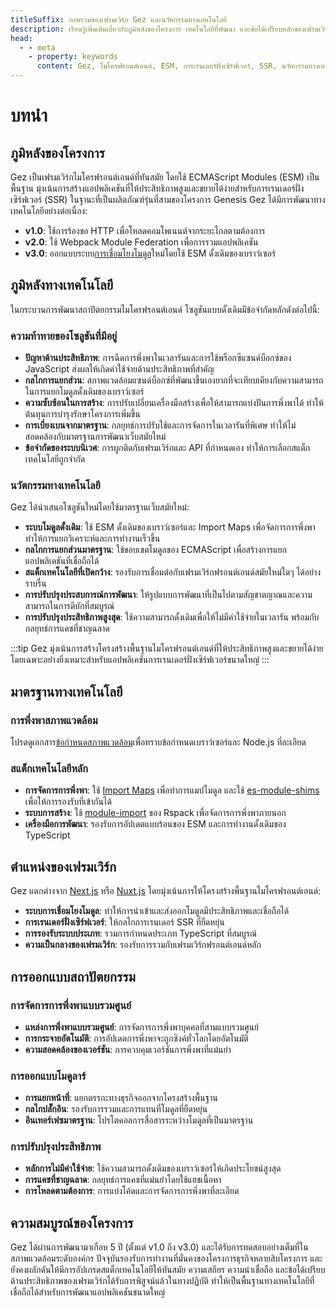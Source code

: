 ```yaml
---
titleSuffix: ภาพรวมของเฟรมเวิร์ก Gez และนวัตกรรมทางเทคโนโลยี
description: เรียนรู้เพิ่มเติมเกี่ยวกับภูมิหลังของโครงการ เทคโนโลยีที่พัฒนา และข้อได้เปรียบหลักของเฟรมเวิร์ก Gez สำหรับไมโครฟรอนต์เอนด์ พร้อมสำรวจโซลูชันการเรนเดอร์ฝั่งเซิร์ฟเวอร์ที่ทันสมัยโดยใช้ ESM
head:
  - - meta
    - property: keywords
      content: Gez, ไมโครฟรอนต์เอนด์, ESM, การเรนเดอร์ฝั่งเซิร์ฟเวอร์, SSR, นวัตกรรมทางเทคโนโลยี, Module Federation
---
```


# บทนำ

## ภูมิหลังของโครงการ
Gez เป็นเฟรมเวิร์กไมโครฟรอนต์เอนด์ที่ทันสมัย โดยใช้ ECMAScript Modules (ESM) เป็นพื้นฐาน มุ่งเน้นการสร้างแอปพลิเคชันที่ให้ประสิทธิภาพสูงและขยายได้ง่ายสำหรับการเรนเดอร์ฝั่งเซิร์ฟเวอร์ (SSR) ในฐานะที่เป็นผลิตภัณฑ์รุ่นที่สามของโครงการ Genesis Gez ได้มีการพัฒนาทางเทคโนโลยีอย่างต่อเนื่อง:

- **v1.0**: ใช้การร้องขอ HTTP เพื่อโหลดคอมโพเนนต์จากระยะไกลตามต้องการ
- **v2.0**: ใช้ Webpack Module Federation เพื่อการรวมแอปพลิเคชัน
- **v3.0**: ออกแบบระบบ[การเชื่อมโยงโมดูล](/guide/essentials/module-link)ใหม่โดยใช้ ESM ดั้งเดิมของเบราว์เซอร์

## ภูมิหลังทางเทคโนโลยี
ในกระบวนการพัฒนาสถาปัตยกรรมไมโครฟรอนต์เอนด์ โซลูชันแบบดั้งเดิมมีข้อจำกัดหลักดังต่อไปนี้:

### ความท้าทายของโซลูชันที่มีอยู่
- **ปัญหาด้านประสิทธิภาพ**: การฉีดการพึ่งพาในเวลารันและการใช้พร็อกซีแซนด์บ็อกซ์ของ JavaScript ส่งผลให้เกิดค่าใช้จ่ายด้านประสิทธิภาพที่สำคัญ
- **กลไกการแยกส่วน**: สภาพแวดล้อมแซนด์บ็อกซ์ที่พัฒนาขึ้นเองยากที่จะเทียบเคียงกับความสามารถในการแยกโมดูลดั้งเดิมของเบราว์เซอร์
- **ความซับซ้อนในการสร้าง**: การปรับเปลี่ยนเครื่องมือสร้างเพื่อให้สามารถแบ่งปันการพึ่งพาได้ ทำให้ต้นทุนการบำรุงรักษาโครงการเพิ่มขึ้น
- **การเบี่ยงเบนจากมาตรฐาน**: กลยุทธ์การปรับใช้และการจัดการในเวลารันที่พิเศษ ทำให้ไม่สอดคล้องกับมาตรฐานการพัฒนาเว็บสมัยใหม่
- **ข้อจำกัดของระบบนิเวศ**: การผูกติดกับเฟรมเวิร์กและ API ที่กำหนดเอง ทำให้การเลือกสแต็กเทคโนโลยีถูกจำกัด

### นวัตกรรมทางเทคโนโลยี
Gez ได้นำเสนอโซลูชันใหม่โดยใช้มาตรฐานเว็บสมัยใหม่:

- **ระบบโมดูลดั้งเดิม**: ใช้ ESM ดั้งเดิมของเบราว์เซอร์และ Import Maps เพื่อจัดการการพึ่งพา ทำให้การแยกวิเคราะห์และการทำงานเร็วขึ้น
- **กลไกการแยกส่วนมาตรฐาน**: ใช้ขอบเขตโมดูลของ ECMAScript เพื่อสร้างการแยกแอปพลิเคชันที่เชื่อถือได้
- **สแต็กเทคโนโลยีที่เปิดกว้าง**: รองรับการเชื่อมต่อกับเฟรมเวิร์กฟรอนต์เอนด์สมัยใหม่ใดๆ ได้อย่างราบรื่น
- **การปรับปรุงประสบการณ์การพัฒนา**: ให้รูปแบบการพัฒนาที่เป็นไปตามสัญชาตญาณและความสามารถในการดีบักที่สมบูรณ์
- **การปรับปรุงประสิทธิภาพสูงสุด**: ใช้ความสามารถดั้งเดิมเพื่อให้ไม่มีค่าใช้จ่ายในเวลารัน พร้อมกับกลยุทธ์การแคชที่ชาญฉลาด

:::tip
Gez มุ่งเน้นการสร้างโครงสร้างพื้นฐานไมโครฟรอนต์เอนด์ที่ให้ประสิทธิภาพสูงและขยายได้ง่าย โดยเฉพาะอย่างยิ่งเหมาะสำหรับแอปพลิเคชันการเรนเดอร์ฝั่งเซิร์ฟเวอร์ขนาดใหญ่
:::

## มาตรฐานทางเทคโนโลยี

### การพึ่งพาสภาพแวดล้อม
โปรดดูเอกสาร[ข้อกำหนดสภาพแวดล้อม](/guide/start/environment)เพื่อทราบข้อกำหนดเบราว์เซอร์และ Node.js ที่ละเอียด

### สแต็กเทคโนโลยีหลัก
- **การจัดการการพึ่งพา**: ใช้ [Import Maps](https://caniuse.com/?search=import%20map) เพื่อทำการแมปโมดูล และใช้ [es-module-shims](https://github.com/guybedford/es-module-shims) เพื่อให้การรองรับที่เข้ากันได้
- **ระบบการสร้าง**: ใช้ [module-import](https://rspack.dev/config/externals#externalstypemodule-import) ของ Rspack เพื่อจัดการการพึ่งพาภายนอก
- **เครื่องมือการพัฒนา**: รองรับการอัปเดตแบบร้อนของ ESM และการทำงานดั้งเดิมของ TypeScript

## ตำแหน่งของเฟรมเวิร์ก
Gez แตกต่างจาก [Next.js](https://nextjs.org) หรือ [Nuxt.js](https://nuxt.com/) โดยมุ่งเน้นการให้โครงสร้างพื้นฐานไมโครฟรอนต์เอนด์:

- **ระบบการเชื่อมโยงโมดูล**: ทำให้การนำเข้าและส่งออกโมดูลมีประสิทธิภาพและเชื่อถือได้
- **การเรนเดอร์ฝั่งเซิร์ฟเวอร์**: ให้กลไกการเรนเดอร์ SSR ที่ยืดหยุ่น
- **การรองรับระบบประเภท**: รวมการกำหนดประเภท TypeScript ที่สมบูรณ์
- **ความเป็นกลางของเฟรมเวิร์ก**: รองรับการรวมกับเฟรมเวิร์กฟรอนต์เอนด์หลัก

## การออกแบบสถาปัตยกรรม

### การจัดการการพึ่งพาแบบรวมศูนย์
- **แหล่งการพึ่งพาแบบรวมศูนย์**: การจัดการการพึ่งพาบุคคลที่สามแบบรวมศูนย์
- **การกระจายอัตโนมัติ**: การอัปเดตการพึ่งพาจะถูกซิงค์ทั่วโลกโดยอัตโนมัติ
- **ความสอดคล้องของเวอร์ชัน**: การควบคุมเวอร์ชันการพึ่งพาที่แม่นยำ

### การออกแบบโมดูลาร์
- **การแยกหน้าที่**: แยกตรรกะทางธุรกิจออกจากโครงสร้างพื้นฐาน
- **กลไกปลั๊กอิน**: รองรับการรวมและการแทนที่โมดูลที่ยืดหยุ่น
- **อินเทอร์เฟซมาตรฐาน**: โปรโตคอลการสื่อสารระหว่างโมดูลที่เป็นมาตรฐาน

### การปรับปรุงประสิทธิภาพ
- **หลักการไม่มีค่าใช้จ่าย**: ใช้ความสามารถดั้งเดิมของเบราว์เซอร์ให้เกิดประโยชน์สูงสุด
- **การแคชที่ชาญฉลาด**: กลยุทธ์การแคชที่แม่นยำโดยใช้แฮชเนื้อหา
- **การโหลดตามต้องการ**: การแบ่งโค้ดและการจัดการการพึ่งพาที่ละเอียด

## ความสมบูรณ์ของโครงการ
Gez ได้ผ่านการพัฒนามาเกือบ 5 ปี (ตั้งแต่ v1.0 ถึง v3.0) และได้รับการทดสอบอย่างเต็มที่ในสภาพแวดล้อมระดับองค์กร ปัจจุบันรองรับการทำงานที่มั่นคงของโครงการธุรกิจหลายสิบโครงการ และยังคงผลักดันให้มีการอัปเกรดสแต็กเทคโนโลยีให้ทันสมัย ความเสถียร ความน่าเชื่อถือ และข้อได้เปรียบด้านประสิทธิภาพของเฟรมเวิร์กได้รับการพิสูจน์แล้วในทางปฏิบัติ ทำให้เป็นพื้นฐานทางเทคโนโลยีที่เชื่อถือได้สำหรับการพัฒนาแอปพลิเคชันขนาดใหญ่